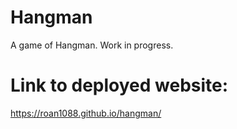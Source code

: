 # Hangman

A game of Hangman. Work in progress.

# Link to deployed website:

https://roan1088.github.io/hangman/